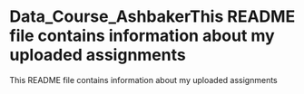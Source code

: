 # Data_Course_AshbakerThis README file contains information about my uploaded assignments
This README file contains information about my uploaded assignments
